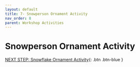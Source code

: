 ```yaml
---
layout: default
title: 7- Snowperson Ornament Activity
nav_order: 8
parent: Workshop Activities
---
```

# Snowperson Ornament Activity

[NEXT STEP: Snowflake Ornament Activity](snowflake-activity.html){: .btn .btn-blue }
